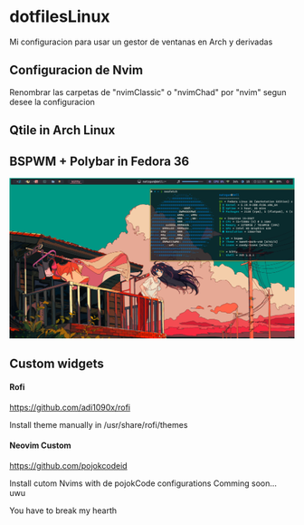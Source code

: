 # dotfilesLinux

Mi configuracion para usar un gestor de ventanas en Arch y derivadas

## Configuracion de Nvim

Renombrar las carpetas de "nvimClassic" o "nvimChad" por "nvim" segun desee la configuracion

## Qtile in Arch Linux

## BSPWM + Polybar in Fedora 36

![Fedora](./wallpapers/Fedora.png)

## Custom widgets

#### Rofi

<https://github.com/adi1090x/rofi>

Install theme manually in /usr/share/rofi/themes

#### Neovim Custom

<https://github.com/pojokcodeid>

Install cutom Nvims with de pojokCode configurations
Comming soon... uwu

You have to break my hearth
